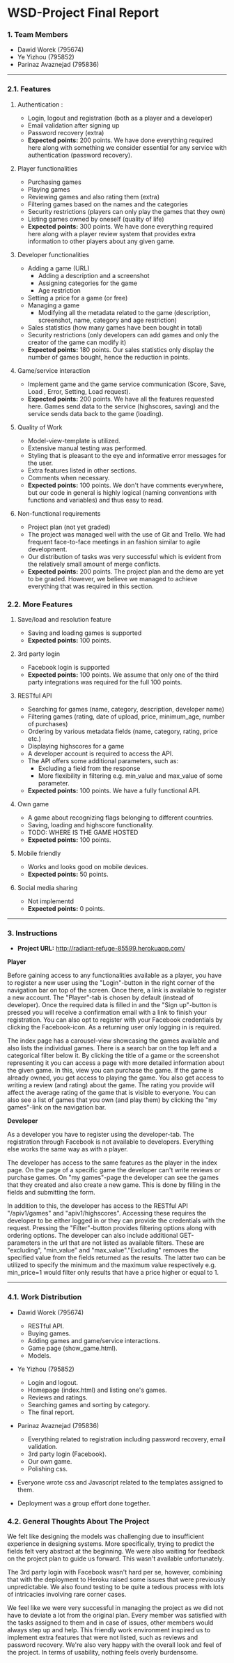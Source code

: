 # WSD-Project Final Report


### 1. Team Members
- Dawid Worek (795674)
- Ye Yizhou (795852)
- Parinaz Avaznejad (795836)

****************************************************************************************************************

### 2.1. Features
1) Authentication :
    - Login, logout and registration (both as a player and a developer)
    - Email validation after signing up
    - Password recovery (extra)
    - **Expected points:** 200 points. We have done everything required here along with something we consider essential for any service with authentication (password recovery).

2) Player functionalities
    - Purchasing games
    - Playing games
    - Reviewing games and also rating them (extra)
    - Filtering games based on the names and the categories
    - Security restrictions (players can only play the games that they own)
    - Listing games owned by oneself (quality of life)
    - **Expected points:** 300 points. We have done everything required here along with a player review system that provides extra information to other players about any given game.

3) Developer functionalities
    - Adding a game (URL)
	    - Adding a description and a screenshot
	    - Assigning categories for the game
	    - Age restriction
    - Setting a price for a game (or free)
    - Managing a game 
    	- Modifying all the metadata related to the game (description, screenshot, name, category and age restriction)
    - Sales statistics (how many games have been bought in total)
    - Security restrictions (only developers can add games and only the creator of the game can modify it)
    - **Expected points:** 180 points. Our sales statistics only display the number of games bought, hence the reduction in points.

4) Game/service interaction
    - Implement game and the game service communication (Score, Save, Load , Error, Setting, Load request).
    - **Expected points:** 200 points. We have all the features requested here. Games send data to the service (highscores, saving) and the service sends data back to the game (loading).

5) Quality of Work
	- Model-view-template is utilized.
	- Extensive manual testing was performed.
	- Styling that is pleasant to the eye and informative error messages for the user.
	- Extra features listed in other sections.
	- Comments when necessary.
	- **Expected points:** 100 points. We don't have comments everywhere, but our code in general is highly logical (naming conventions with functions and variables) and thus easy to read.

6) Non-functional requirements
	- Project plan (not yet graded)
	- The project was managed well with the use of Git and Trello. We had frequent face-to-face meetings in an fashion similar to agile development. 
	- Our distribution of tasks was very successful which is evident from the relatively small amount of merge conflicts.
	- **Expected points:** 200 points. The project plan and the demo are yet to be graded. However, we believe we managed to achieve everything that was required in this section. 


### 2.2. More Features

1) Save/load and resolution feature
	- Saving and loading games is supported
	- **Expected points:** 100 points. 

2) 3rd party login
	- Facebook login is supported
	- **Expected points:** 100 points. We assume that only one of the third party integrations was required for the full 100 points. 

3) RESTful API
	- Searching for games (name, category, description, developer name)
	- Filtering games (rating, date of upload, price, minimum_age, number of purchases)
	- Ordering by various metadata fields (name, category, rating, price etc.)
	- Displaying highscores for a game
	- A developer account is required to access the API.
	- The API offers some additional parameters, such as:
		- Excluding a field from the response
		- More flexibility in filtering e.g. min_value and max_value of some parameter.
	- **Expected points:** 100 points. We have a fully functional API. 

4) Own game
	- A game about recognizing flags belonging to different countries. 
	- Saving, loading and highscore functionality.
	- TODO: WHERE IS THE GAME HOSTED
	- **Expected points:** 100 points. 

5) Mobile friendly
	- Works and looks good on mobile devices.
	- **Expected points:** 50 points. 

6) Social media sharing
	- Not implementd
	- **Expected points:** 0 points.

****************************************************************************************************************

### 3. Instructions

- **Project URL:** http://radiant-refuge-85599.herokuapp.com/

**Player**

Before gaining access to any functionalities available as a player, you have to register a new user using the "Login"-button in the right corner of the navigation bar on top of the screen. Once there, a link is available to register a new account. The "Player"-tab is chosen by default (instead of developer). Once the required data is filled in and the "Sign up"-button is pressed you will receive a confirmation email with a link to finish your registration. You can also opt to register with your Facebook credentials by clicking the Facebook-icon. As a returning user only logging in is required. 

The index page has a carousel-view showcasing the games available and also lists the individual games. There is a search bar on the top left and a categorical filter below it. By clicking the title of a game or the screenshot representing it you can access a page with more detailed information about the given game. In this, view you can purchase the game. If the game is already owned, you get access to playing the game. You also get access to writing a review (and rating) about the game. The rating you provide will affect the average rating of the game that is visible to everyone. You can also see a list of games that you own (and play them) by clicking the "my games"-link on the navigation bar.

**Developer**

As a developer you have to register using the developer-tab. The registration through Facebook is not available to developers. Everything else works the same way as with a player.

The developer has access to the same features as the player in the index page. On the page of a specific game the developer can't write reviews or purchase games. On "my games"-page the developer can see the games that they created and also create a new game. This is done by filling in the fields and submitting the form. 

In addition to this, the developer has access to the RESTful API "/apiv1/games" and "apiv1/highscores". Accessing these requires the developer to be either logged in or they can provide the credentials with the request. Pressing the "Filter"-button provides filtering options along with ordering options. The developer can also include additional GET-parameters in the url that are not listed as available filters. These are "excluding", "min_value" and "max_value"."Excluding" removes the specified value from the fields returned as the results. The latter two can be utilized to specify the minimum and the maximum value respectively e.g. min_price=1 would filter only results that have a price higher or equal to 1.



****************************************************************************************************************

### 4.1. Work Distribution

- Dawid Worek (795674) 
	- RESTful API.
	- Buying games.
	- Adding games and game/service interactions.
	- Game page (show_game.html).
	- Models.
- Ye Yizhou (795852)
	- Login and logout.
	- Homepage (index.html) and listing one's games.
	- Reviews and ratings.
	- Searching games and sorting by category.
	- The final report.
- Parinaz Avaznejad (795836)
	- Everything related to registration including password recovery, email validation.
	- 3rd party login (Facebook).
	- Our own game.
	- Polishing css.

- Everyone wrote css and Javascript related to the templates assigned to them. 
- Deployment was a group effort done together.

### 4.2. General Thoughts About The Project

We felt like designing the models was challenging due to insufficient experience in designing systems. More specifically, trying to predict the fields felt very abstract at the beginning. We were also waiting for feedback on the project plan to guide us forward. This wasn't available unfortunately. 

The 3rd party login with Facebook wasn't hard per se, however, combining that with the deployment to Heroku raised some issues that were previously unpredictable. We also found testing to be quite a tedious process with lots of intricacies involving rare corner cases. 

We feel like we were very successful in managing the project as we did not have to deviate a lot from the original plan. Every member was satisfied with the tasks assigned to them and in case of issues, other members would always step up and help. This friendly work environment inspired us to implement extra features that were not listed, such as reviews and password recovery. We're also very happy with the overall look and feel of the project. In terms of usability, nothing feels overly burdensome.